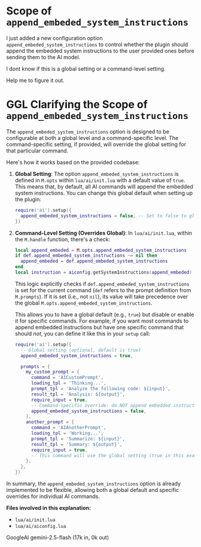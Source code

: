 # Scope of `append_embeded_system_instructions`

I just added a new configuration option `append_embeded_system_instructions` to control whether the plugin should append the embedded system instructions to the user provided ones before sending them to the AI model.

I dont know if this is a global setting or a command-level setting.

Help me to figure it out.


# GGL Clarifying the Scope of `append_embeded_system_instructions`

The `append_embeded_system_instructions` option is designed to be configurable at both a global level and a command-specific level. The command-specific setting, if provided, will override the global setting for that particular command.

Here's how it works based on the provided codebase:

1.  **Global Setting**:
    The option `append_embeded_system_instructions` is defined in `M.opts` within `lua/ai/init.lua` with a default value of `true`. This means that, by default, all AI commands will append the embedded system instructions. You can change this global default when setting up the plugin:
    ```lua
    require('ai').setup({
      append_embeded_system_instructions = false, -- Set to false to globally disable appending embedded instructions
    })
    ```

2.  **Command-Level Setting (Overrides Global)**:
    In `lua/ai/init.lua`, within the `M.handle` function, there's a check:
    ```lua
    local append_embeded = M.opts.append_embeded_system_instructions
    if def.append_embeded_system_instructions ~= nil then
      append_embeded = def.append_embeded_system_instructions
    end
    local instruction = aiconfig.getSystemInstructions(append_embeded)
    ```
    This logic explicitly checks if `def.append_embeded_system_instructions` is set for the current command (`def` refers to the prompt definition from `M.prompts`). If it is set (i.e., not `nil`), its value will take precedence over the global `M.opts.append_embeded_system_instructions`.

    This allows you to have a global default (e.g., `true`) but disable or enable it for specific commands. For example, if you want most commands to append embedded instructions but have one specific command that should *not*, you can define it like this in your `setup` call:

    ```lua
    require('ai').setup({
      -- Global setting (optional, default is true)
      append_embeded_system_instructions = true,

      prompts = {
        my_custom_prompt = {
          command = 'AICustomPrompt',
          loading_tpl = 'Thinking...',
          prompt_tpl = 'Analyze the following code: ${input}',
          result_tpl = 'Analysis: ${output}',
          require_input = true,
          -- Command-specific override: do NOT append embedded instructions for this command
          append_embeded_system_instructions = false,
        },
        another_prompt = {
          command = 'AIAnotherPrompt',
          loading_tpl = 'Working...',
          prompt_tpl = 'Summarize: ${input}',
          result_tpl = 'Summary: ${output}',
          require_input = true,
          -- This command will use the global setting (true in this example)
        },
      },
    })
    ```

In summary, the `append_embeded_system_instructions` option is already implemented to be flexible, allowing both a global default and specific overrides for individual AI commands.

**Files involved in this explanation:**
*   `lua/ai/init.lua`
*   `lua/ai/aiconfig.lua`

GoogleAI gemini-2.5-flash (17k in, 0k out)


